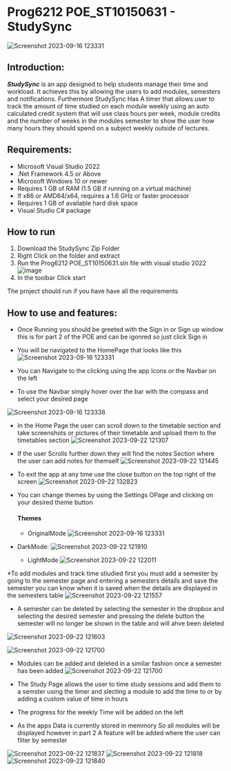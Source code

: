 # Prog6212 POE_ST10150631 - StudySync
![Screenshot 2023-09-16 123331](https://github.com/ST10150631/Study-Sync-App/assets/101188233/845fd820-58cc-4f6e-b7ff-7f64674a08cb)

## Introduction:
***StudySync*** is an app designed to help students manage their time and workload. It achieves this by allowing the users to add modules, semesters and notifications. Furthermore StudySync Has A timer that allows user to track the amount of time studied on each module weekly using an auto calculated credit system that will use class hours per week, module credits and the number of weeks in the modules semester to show the user how many hours they should spend on a subject weekly outside of lectures.

## Requirements:
* Microsoft Visual Studio 2022
* .Net Framework 4.5 or Above
* Microsoft Windows 10 or newer
* Requires 1 GB of RAM (1.5 GB if running on a virtual machine)
* If x86 or AMD64/x64, requires a 1.6 GHz or faster processor
* Requires 1 GB of available hard disk space
* Visual Studio C# package

## How to run
1. Download the StudySync Zip Folder
2. Right Click on the folder and extract
3. Run the Prog6212 POE_ST10150631.sIn file with visual studio 2022
![image](https://github.com/ST10150631/Study-Sync-App/assets/101188233/c2c21406-0c1b-4dd4-987d-ad3b514ab483)
4. In the toolbar Click start

The project should run if you have have all the requirements

## How to use and features:
* Once Running you should be greeted with the Sign in or Sign up window this is for part 2 of the POE and can be igonred so just click Sign in 
* You will be navigated to the HomePage that looks like this
![Screenshot 2023-09-16 123331](https://github.com/ST10150631/Study-Sync-App/assets/101188233/a8bb9173-4613-4f57-81c9-f93baf99b83d)

* You can Navigate to the clicking using the app Icons or the Navbar on the left
* To use the Navbar simply hover over the bar with the compass and select your desired page
  
![Screenshot 2023-09-16 123338](https://github.com/ST10150631/Study-Sync-App/assets/101188233/dc7c8a22-a755-493d-9235-2bb1f336d531)

* In the Home Page the user can scroll down to the timetable section and take screenshots or pictures of their timetable and upload them to the timetables section 
![Screenshot 2023-09-22 121307](https://github.com/ST10150631/Study-Sync-App/assets/101188233/49e2bf76-12f9-477f-aee8-108160ba2dd5)

* If the user Scrolls further down they will find the notes Section where the user can add notes for themself
  ![Screenshot 2023-09-22 121445](https://github.com/ST10150631/Study-Sync-App/assets/101188233/a85894f2-ea02-48ae-b0d6-43632ccb5485)


* To exit the app at any time use the close button on the top right of the screen
![Screenshot 2023-09-22 132823](https://github.com/ST10150631/Study-Sync-App/assets/101188233/18654da6-7c59-4f32-bf6f-55848ea70a3a)


* You can change themes by using the Settings OPage and clicking on  your desired theme button


  #### Themes
  * OriginalMode
    ![Screenshot 2023-09-16 123331](https://github.com/ST10150631/Study-Sync-App/assets/101188233/f5488bca-df20-48a0-ab6e-5823421b0c8a)

* DarkMode:
  ![Screenshot 2023-09-22 121910](https://github.com/ST10150631/Study-Sync-App/assets/101188233/bc19af5f-4a88-423c-b6e0-a2c46b01776a)
  * LightMode
    ![Screenshot 2023-09-22 122011](https://github.com/ST10150631/Study-Sync-App/assets/101188233/a3338c15-dae3-4bf0-b069-acc81aaa8d2b)

*To add modules and track time stiudied first you must add a semester by going to the semester page and entering a semesters details and save the semester you can know when it is saved when the details are displayed in the semesters table
![Screenshot 2023-09-22 121557](https://github.com/ST10150631/Study-Sync-App/assets/101188233/49b7617e-0f85-4b0b-a1fa-916c09a6a61e)

* A semester can be deleted by selecting the semester in the dropbox and selecting the desired semester and pressing the  delete button  the semester will no longer be shown in the table and will ahve been deleted
   
![Screenshot 2023-09-22 121603](https://github.com/ST10150631/Study-Sync-App/assets/101188233/91a0f6f1-dbb3-4e81-b65e-40e954d3b43a)

![Screenshot 2023-09-22 121700](https://github.com/ST10150631/Study-Sync-App/assets/101188233/4e0c392c-85bc-490d-8c16-375baa998022)


* Modules can be added and deleted in a similar fashion once a semester has been added
  ![Screenshot 2023-09-22 121700](https://github.com/ST10150631/Study-Sync-App/assets/101188233/811c1df2-7ad4-4b04-aa84-fe06380d18cf)

* The Study Page allows the user to time study sessions and add them to a semster using the timer and slecting a module to add the time to or by adding a custom value of time in hours
* The progress for the weekly Time will be added on the left
* As the apps Data is currently stored in memmory So all modules will be displayed however in part 2 A feature will be added where the user can filter by semester 
  
![Screenshot 2023-09-22 121837](https://github.com/ST10150631/Study-Sync-App/assets/101188233/de9bed6c-d1dd-40f9-a374-de205f76f13b)
![Screenshot 2023-09-22 121818](https://github.com/ST10150631/Study-Sync-App/assets/101188233/0e8b57fd-5ef7-45a9-a242-b624d86cc5b7)
![Screenshot 2023-09-22 121840](https://github.com/ST10150631/Study-Sync-App/assets/101188233/9322622d-5338-4786-b615-167378a7ae61)









